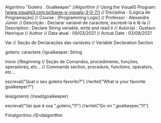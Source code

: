 Algoritmo "Goleiro . Goalkeeper"
//Algorithm
// Using the VisualG Program: [www.visualg3.com.br/baixe-o-visualg-3-0-7/]
// Disciplina   : [Lógica de Programação]
// Course       : [Programming Logic]
// Professor   : Alexandre Júnior
// Descrição   : Declarar variável de caractere, escrevê-la e lê-la
// Description : Declare String variable, write and read it
// Autor(a)    : Gustavo Henrique
// Author
// Data atual  : 09/03/2021
// Actual Date : 03/09/2021

Var
// Seção de Declarações das variáveis
// Variable Declaration Section

goleiro: caractere
//goalkeeper: String

Inicio
//Beginning
// Seção de Comandos, procedimento, funções, operadores, etc...
// Commands section, procedure, functions, operators, etc...

escreval("Qual o seu goleiro favorito?")
//writel("What is your favorite goalkeeper?")

leia(goleiro)
//read(goalkeeper)

escreval("Vai que é sua ",goleiro,"!!!")
//writel("Go on ",goalkeeper,"!!!")

Fimalgoritmo
//Endalgorithm
